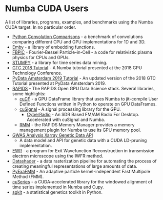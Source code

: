 Numba CUDA Users
================

A list of libraries, programs, examples, and benchmarks  using the Numba CUDA
target. In no particular order.

* [Python Convolution
  Comparisons](https://github.com/randompast/python-convolution-comparisons) - a
  benchmark of convolutions comparing different CPU and GPU implementations for
  1D and 3D.
* [Emby](https://github.com/JonasRSV/emby) - a library of embedding functions.
* [FBPIC](https://github.com/fbpic/fbpic) - Fourier-Bessel Particle-in-Cell - a
  code for relativistic plasma physics for CPUs and GPUs.
* [STUMPY](https://github.com/TDAmeritrade/stumpy) - a library for time series
  data mining.
* [GTC 2018 Tutorial](https://github.com/ContinuumIO/gtc2018-numba) - A Numba
  tutorial presented at the 2018 GPU Technology Conference.
* [PyData Amsterdam 2019
  Tutorial](https://github.com/esc/pydata-amsterdam2019-numba) - An updated
  version of the 2018 GTC Tutorial presented at PyData Amsterdam 2019.
* [RAPIDS](https://rapids.ai) - The RAPIDS Open GPU Data Science stack. Several
  libraries, some highlights:
  * [cuDF](https://github.com/rapidsai/cudf) - a GPU DataFrame library that uses
    Numba to jit-compile User Defined Functions written in Python to operate on
    GPU DataFrames.
  * [cuSignal](https://github.com/rapidsai/cusignal) - A signal processing
    library for the GPU.
    * [CyberRadio](https://github.com/luigifreitas/CyberRadio) - An SDR Based
      FM/AM Radio For Desktop. Accelerated with cuSignal and Numba. 
  * [RMM](https://github.com/rapidsai/rmm) - the RAPIDS Memory Manager provides
    a memory management plugin for Numba to use its GPU memory pool.
* [GWAS Analysis Xarray Genetic Data
  API](https://github.com/related-sciences/gwas-analysis/tree/master/notebooks/platform/xarray)
  - A data model and API for genetic data with a CUDA LD-pruning implementation.
* [EWR](https://github.com/morawatur/PyEWRecRepo) - a program for Exit Wavefunction
  Reconstruction in transmission electron microscope using the IWFR method.
* [Datashader](https://github.com/holoviz/datashader) - a data rasterization
  pipeline for automating the process of creating meaningful representations of
  large amounts of data.
* [PyExaFMM](https://github.com/exafmm/pyexafmm) - An adaptive particle
  kernel-independent Fast Multipole Method (FMM).
* [cuSeries](https://github.com/NVIDIA/cuseries) - a CUDA-accelerated library
  for the windowed alignment of time series implemented in Numba and Cupy.
* [sgkit](https://pystatgen.github.io/sgkit/latest/) -  a statistical genetics
  toolkit in Python.
